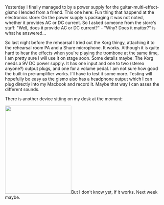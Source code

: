 <html><body><p>Yesterday I finally managed to by a power supply for the guitar-multi-effect-gismo I lended from a friend. This one here:
<a href="http://picasaweb.google.de/lh/photo/0-1_cJwM5zozMmcarRVeUg?authkey=Gv1sRgCJGW-Kud0YbBAg&amp;feat=embedwebsite"><img class="aligncenter" src="http://lh3.ggpht.com/_D3MEZZKTC8Y/S2wyeZfpfeI/AAAAAAAAA30/27HJlsFzMAI/s288/CIMG4463.JPG" alt=""></a>Fun thing that happend at the electronics store: On the power supply's packaging it was not noted, whether it provides AC or DC current. So I asked someone from the store's staff: "Well, does it provide AC or DC current?" -  "Why? Does it matter?" is what he answered...

So last night before the rehearsal I tried out the Korg thingy, attaching it to the rehearsal room PA and a Shure microphone. It works. Although it is quite hard to hear the effects when you're playing the trombone at the same time, I am pretty sure I will use it on stage soon. Some details maybe: The Korg needs a 9V DC power supply. It has one input and one to two (stereo anyone?) output plugs, and one for a volume pedal. I am not sure how good the built-in pre-amplifier works. I'll have to test it some more. Testing will hopefully be easy as the gismo also has a headphone output which I can plug directly into my Macbook and record it. Maybe that way I can asses the different sounds.

There is another device sitting on my desk at the moment:

</p><p style="text-align:left"><a href="http://picasaweb.google.de/lh/photo/1--8L_vAf3VNm2-vI6zgYg?authkey=Gv1sRgCJGW-Kud0YbBAg&amp;feat=embedwebsite"><img class="aligncenter" src="http://lh5.ggpht.com/_D3MEZZKTC8Y/S2wygrFGOZI/AAAAAAAAA4A/lYPlKycN-sI/s288/CIMG4466.JPG" alt="" width="216" height="288"></a>But I don't know yet, if it works. Next week maybe.</p></body></html>